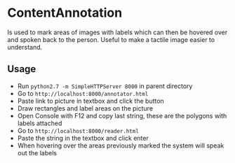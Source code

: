 # ContentAnnotation

Is used to mark areas of images with labels which can then be hovered over and spoken back to the person.
Useful to make a tactile image easier to understand.

## Usage

- Run ```python2.7 -m SimpleHTTPServer 8000``` in parent directory
- Go to ```http://localhost:8000/annotator.html```
- Paste link to picture in textbox and click the button
- Draw rectangles and label areas on the picture
- Open Console with F12 and copy last string, these are the polygons with labels attached
- Go to ```http://localhost:8000/reader.html```
- Paste the string in the textbox and click enter
- When hovering over the areas previously marked the system will speak out the labels

